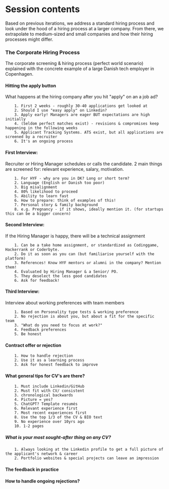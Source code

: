 # Session contents

Based on previous iterations, we address a standard hiring process and look under the hood of a hiring process at a larger company. From there, we extrapolate to medium-sized and small companies and how their hiring processes might differ.

### The Corporate Hiring Process

The corporate screening & hiring process (perfect world scenario) explained with the concrete example of a large Danish tech employer in Copenhagen.

#### Hitting the apply button
What happens at the hiring company after you hit "apply" on an a job ad?

        1. First 2 weeks - roughly 30-40 applications get looked at
        2. Should I use "easy apply" on Linkedin?
        3. Apply early! Managers are eager BUT expectations are high initially
        4. (Seldom perfect matches exist) - revisions & compromises keep happening in the following weeks
        5. Applicant Tracking Systems. ATS exist, but all applications are screened by a recruiter
        6. It's an ongoing process

#### First Interview: 
Recruiter or Hiring Manager schedules or calls the candidate.
2 main things are screened for: relevant experience, salary, motivation.

        1. For HYF - why are you in DK? Long or short term?
        2. Language (English or Danish too poor)
        3. Big misalignment
        4. 80% likelihood to proceed
        5. Ability to learn fast
        6. How to prepare: think of examples of this!
        7. Personal story & family background
        8. e.g. Pregnancy - if it shows, ideally mention it. (for startups this can be a bigger concern)
        
#### Second Interview: 
If the Hiring Manager is happy, there will be a technical assignment

        1. Can be a take home assignment, or standardized as Codinggame, Hackerrank or Coderbyte.
        2. Do it as soon as you can (but familiarise yourself with the platform)
        3. References! Know HYF mentors or alumni in the company? Mention them!
        4. Evaluated by Hiring Manager & a Senior/ PO.
        5. They deselect the less good candidates
        6. Ask for feedback!
        
#### Third Interview: 
Interview about working preferences with team members

        1. Based on Personality type tests & working preference
        2. No rejection is about you, but about a fit for the specific team
        3. "What do you need to focus at work?"
        4. Feedback preferences
        5. Be honest
        
#### Contract offer or rejection
        1. How to handle rejection
        2. Use it as a learning process
        3. Ask for honest feedback to improve
        
#### What general tips for CV's are there?
        1. Must include Linkedin/GitHub
        2. Must fit with CV/ consistent
        3. chronological backwards
        4. Picture = yes?
        5. ChatGPT? Template resumés
        6. Relevant experience first
        7. Most recent experiences first
        8. Use the top 1/3 of the CV & BIO text
        9. No experience over 10yrs ago
        10. 1-2 pages
    
##### What is your most sought-after thing on any CV?
        1. Always looking at the Linkedin profile to get a full picture of the applicant's network & career
        2. Portfolio websites & special projects can leave an impression
        
#### The feedback in practice
  
#### How to handle ongoing rejections?
